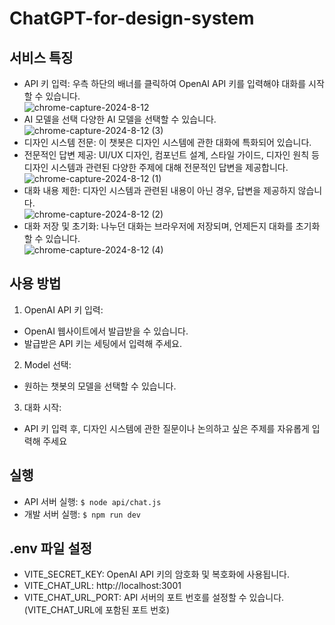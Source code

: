# ChatGPT-for-design-system

## 서비스 특징
- API 키 입력: 우측 하단의 배너를 클릭하여 OpenAI API 키를 입력해야 대화를 시작할 수 있습니다.    
    ![chrome-capture-2024-8-12](https://github.com/user-attachments/assets/5a4302e2-bbfe-4260-943c-c65777cf83e2)
- AI 모델을 선택 다양한 AI 모델을 선택할 수 있습니다.    
    ![chrome-capture-2024-8-12 (3)](https://github.com/user-attachments/assets/2d5c81e6-ba0b-4471-a5df-3a2f029c406d)
- 디자인 시스템 전문: 이 챗봇은 디자인 시스템에 관한 대화에 특화되어 있습니다.    
- 전문적인 답변 제공: UI/UX 디자인, 컴포넌트 설계, 스타일 가이드, 디자인 원칙 등 디자인 시스템과 관련된 다양한 주제에 대해 전문적인 답변을 제공합니다.    
  ![chrome-capture-2024-8-12 (1)](https://github.com/user-attachments/assets/b42a4bd4-8af6-422c-82b3-9f69e6be2f8f)
- 대화 내용 제한: 디자인 시스템과 관련된 내용이 아닌 경우, 답변을 제공하지 않습니다.    
  ![chrome-capture-2024-8-12 (2)](https://github.com/user-attachments/assets/672d89e2-c0fb-4caf-9ea2-04fd1fdef16b)
- 대화 저장 및 초기화: 나누던 대화는 브라우저에 저장되며, 언제든지 대화를 초기화할 수 있습니다.    
  ![chrome-capture-2024-8-12 (4)](https://github.com/user-attachments/assets/90349205-be3d-48c9-b331-d2445fb39512)

## 사용 방법
1. OpenAI API 키 입력:
- OpenAI 웹사이트에서 발급받을 수 있습니다.
- 발급받은 API 키는 세팅에서 입력해 주세요.
2. Model 선택:
- 원하는 챗봇의 모델을 선택할 수 있습니다.
3. 대화 시작:
- API 키 입력 후, 디자인 시스템에 관한 질문이나 논의하고 싶은 주제를 자유롭게 입력해 주세요

## 실행
- API 서버 실행: `$ node api/chat.js`
- 개발 서버 실행: `$ npm run dev`

## .env 파일 설정
- VITE_SECRET_KEY: OpenAI API 키의 암호화 및 복호화에 사용됩니다.
- VITE_CHAT_URL: http://localhost:3001
- VITE_CHAT_URL_PORT: API 서버의 포트 번호를 설정할 수 있습니다. (VITE_CHAT_URL에 포함된 포트 번호)
